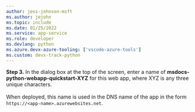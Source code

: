 ```yaml
---
author: jess-johnson-msft
ms.author: jejohn
ms.topic: include
ms.date: 01/25/2022
ms.service: app-service
ms.role: developer
ms.devlang: python
ms.azure.devx-azure-tooling: ['vscode-azure-tools']
ms.custom: devx-track-python
---
```


**Step 3.** In the dialog box at the top of the screen, enter a name of **msdocs-python-webapp-quickstart-XYZ** for this web app, where XYZ is any three unique characters.<br>
<br>
When deployed, this name is used in the DNS name of the app in the form `https://<app-name>.azurewebsites.net`.